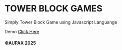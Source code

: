 # TOWER BLOCK GAMES
Simply Tower Block Game using Javascript Languange

Demo [Click Here](https://aupax.github.io/towerblockgames)

#### ©AUPAX 2025
